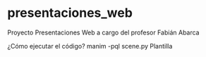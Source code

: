 # presentaciones_web
Proyecto Presentaciones Web a cargo del profesor Fabián Abarca

¿Cómo ejecutar el código?
manim -pql scene.py Plantilla

